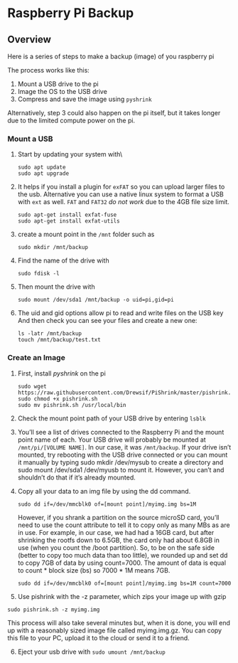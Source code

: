 # Raspberry Pi Backup

## Overview
Here is a series of steps to make a backup (image) of you raspberry pi 


The process works like this:

1. Mount a USB drive to the pi
2. Image the OS to the USB drive
3. Compress and save the image using `pyshrink` 

Alternatively, step 3 could also happen on the pi itself, but it takes longer due to the limited compute power on the pi.

### Mount a USB

1. Start by updating your system with\
    ```
    sudo apt update
    sudo apt upgrade
    ```

2. It helps if you install a plugin for `exFAT` so you can upload larger files to the usb.  Alternative you can use a native linux system to format a USB with `ext` as well.  `FAT` and `FAT32` *do not work* due to the 4GB file size limit.  

    ```
    sudo apt-get install exfat-fuse
    sudo apt-get install exfat-utils
    ```

3. create a mount point in the `/mnt` folder such as

    `sudo mkdir /mnt/backup`

4. Find the name of the drive with

    `sudo fdisk -l`

5. Then mount the drive with 

    `sudo mount /dev/sda1 /mnt/backup -o uid=pi,gid=pi`

6. The uid and gid options allow pi to read and write files on the USB key
And then check you can see your files and create a new one:

    ```
    ls -latr /mnt/backup
    touch /mnt/backup/test.txt
    ```

### Create an Image 

1. First, install *pyshrink* on the pi

    ```
    sudo wget https://raw.githubusercontent.com/Drewsif/PiShrink/master/pishrink.sh
    sudo chmod +x pishrink.sh
    sudo mv pishrink.sh /usr/local/bin
    ```
2. Check the mount point path of your USB drive by entering
   `lsblk`
3. You’ll see a list of drives connected to the Raspberry Pi and the mount point name of each. Your USB drive will probably be mounted at `/mnt/pi/[VOLUME NAME]`. In our case, it was `/mnt/backup`. If your drive isn’t mounted, try rebooting with the USB drive connected or you can mount it manually by typing sudo mkdir /dev/mysub to create a directory and sudo mount /dev/sda1 /dev/myusb to mount it. However, you can’t and shouldn’t do  that if it’s already mounted.
   
4. Copy all your data to an img file by using the dd command. 

    `sudo dd if=/dev/mmcblk0 of=[mount point]/myimg.img bs=1M`

    However, if you shrank a partition on the source microSD card, you’ll need to use the count attribute to tell it to copy only as many MBs as are in use. For example, in our case, we had had a 16GB card, but after shrinking the rootfs down to 6.5GB, the card only had about 6.8GB in use (when you count the /boot partition). So, to be on the safe side (better to copy too much data than too little), we rounded up and set dd to copy 7GB of data by using count=7000. The amount of data is equal to count * block size (bs) so 7000 * 1M means 7GB. 

    `sudo dd if=/dev/mmcblk0 of=[mount point]/myimg.img bs=1M count=7000`

5. Use pishrink with the -z parameter, which zips your image up with gzip

`sudo pishrink.sh -z myimg.img`

This process will also take several minutes but, when it is done, you will end up with a reasonably sized image file called myimg.img.gz. You can copy this file to your PC, upload it to the cloud or send it to a friend.  

6. Eject your usb drive with
    `sudo umount /mnt/backup` 